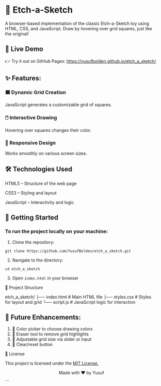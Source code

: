 # 🎨 Etch-a-Sketch

A browser-based implementation of the classic Etch-a-Sketch toy using HTML, CSS, and JavaScript. Draw by hovering over grid squares, just like the original!

## 🔗 Live Demo

👉 Try it out on GitHub Pages: https://yusufbolden.github.io/etch_a_sketch/

## ✨ Features:

### 🟦 Dynamic Grid Creation

JavaScript generates a customizable grid of squares.

### 🖱️ Interactive Drawing

Hovering over squares changes their color.

### 📱 Responsive Design

Works smoothly on various screen sizes.

## 🛠️ Technologies Used

HTML5 – Structure of the web page

CSS3 – Styling and layout

JavaScript – Interactivity and logic

## 🚀 Getting Started

### To run the project locally on your machine:

1. Clone the repository:

```
git clone https://github.com/YusufBolden/etch_a_sketch.git
```

2. Navigate to the directory:

```
cd etch_a_sketch
```

3. Open `index.html` in your browser

📁 Project Structure

etch_a_sketch/
├── index.html # Main HTML file
├── styles.css # Styles for layout and grid
└── script.js # JavaScript logic for interaction

## 🚧 Future Enhancements:

1. 🎨 Color picker to choose drawing colors
2. 🧽 Eraser tool to remove grid highlights
3. 📏 Adjustable grid size via slider or input
4. 🔄 Clear/reset button

📄 License

This project is licensed under the [MIT License.](https://github.com/YusufBolden/etch_a_sketch/blob/main/LICENSE)

<p align="center">Made with ❤️ by Yusuf</p> ```
